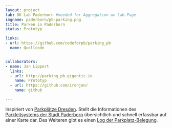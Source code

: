 ```yaml
---
layout: project
lab: OK Lab Paderborn #needed for Aggregation on Lab-Page
imgname: paderborn/pb-parking.png
title: Parken in Paderborn
status: Prototyp

links:
- url: https://github.com/codeforpb/parking_pb
  name: Quellcode


collaborators:
- name: Jan Lippert
  links:
  - url: http://parking_pb.gigantic.io
    name: Prototyp
  - url: https://github.com/ironjan/
    name: github

---
```


Inspiriert von [Parkplätze Dresden](http://codefor.de/projekte/2014-04-19-dd-freieparkplaetze.html). Stellt die Informationen des [Parkleitsystems der Stadt Paderborn](http://www.paderborn.de/microsite/asp/parken_in_der_city/freie_Parkplaetze.php) übersichtlich und schnell erfassbar auf einer Karte dar. Des Weiteren gibt es einen [Log der Parkplatz-Belegung](http://parking_pb.gigantic.io/history.csv).